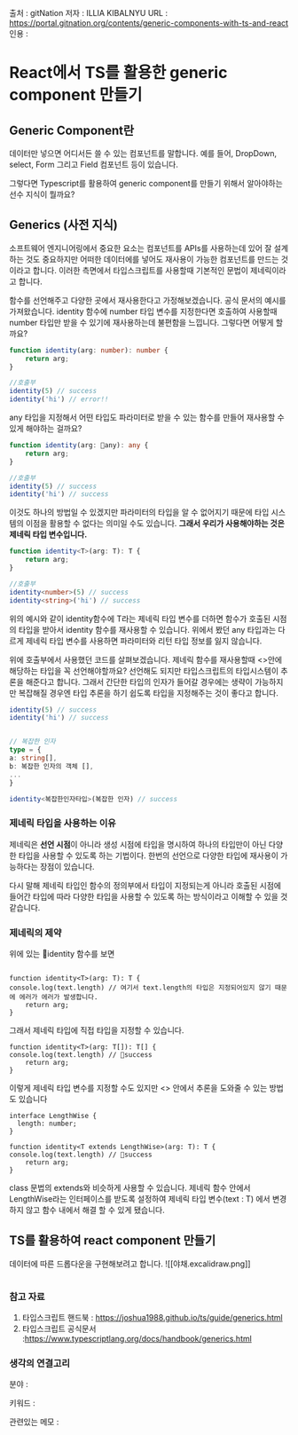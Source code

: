

출처 : gitNation
저자 : ILLIA KIBALNYU
URL : https://portal.gitnation.org/contents/generic-components-with-ts-and-react
인용 : 




# React에서 TS를 활용한 generic component 만들기 

## Generic Component란
데이터만 넣으면 어디서든 쓸 수 있는 컴포넌트를 말합니다. 예를 들어, DropDown, select, Form 그리고 Field 컴포넌트 등이 있습니다.

그렇다면 Typescript를 활용하여 generic component를 만들기 위해서 알아야하는 선수 지식이 뭘까요?

## Generics (사전 지식)
소프트웨어 엔지니어링에서 중요한 요소는 컴포넌트를 APIs를 사용하는데 있어 잘 설계하는 것도 중요하지만 어떠한 데이터에를 넣어도 재사용이 가능한 컴포넌트를 만드는 것이라고 합니다. 이러한 측면에서 타입스크립트를 사용할때 기본적인 문법이 제네릭이라고 합니다.

함수를 선언해주고 다양한 곳에서 재사용한다고 가정해보겠습니다. 공식 문서의 예시를 가져왔습니다. identity 함수에 number 타입 변수를 지정한다면 호출하여 사용할때 number 타입만 받을 수 있기에 재사용하는데 불편함을 느낍니다. 그렇다면 어떻게 할까요? 

```ts
function identity(arg: number): number {
	return arg;
}

//호출부 
identity(5) // success
identity('hi') // error!! 
```

any 타입을 지정해서 어떤 타입도 파라미터로 받을 수 있는 함수를 만들어 재사용할 수 있게 해야하는 걸까요? 

```ts
function identity(arg: any): any {
	return arg;
}

//호출부 
identity(5) // success
identity('hi') // success
```

이것도 하나의 방법일 수 있겠지만 파라미터의 타입을 알 수 없어지기 때문에 타입 시스템의 이점을 활용할 수 없다는 의미일 수도 있습니다. **그래서 우리가 사용해야하는 것은 제네릭 타입 변수입니다.** 


```ts
function identity<T>(arg: T): T {
	return arg;
}

//호출부 
identity<number>(5) // success
identity<string>('hi') // success
```

위의 예시와 같이 identity함수에 T라는 제네릭 타입 변수를 더하면 함수가 호출된 시점의 타입을 받아서 identity 함수를 재사용할 수 있습니다. 위에서 봤던 any 타입과는 다르게 제네릭 타입 변수를 사용하면 파라미터와 리턴 타입 정보를 잃지 않습니다. 

위에 호출부에서 사용했던 코드를 살펴보겠습니다. 제네릭 함수를 재사용할때 <>안에 해당하는 타입을 꼭 선언해야할까요? 선언해도 되지만 타입스크립트의 타입시스템이 추론을 해준다고 합니다. 그래서 간단한 타입의 인자가 들어갈 경우에는 생략이 가능하지만 복잡해질 경우엔 타입 추론을 하기 쉽도록 타입을 지정해주는 것이 좋다고 합니다. 

```ts
identity(5) // success
identity('hi') // success


// 복잡한 인자 
type = {
a: string[],
b: 복잡한 인자의 객체 [],
...
}

identity<복잡한인자타입>(복잡한 인자) // success
```



### 제네릭 타입을 사용하는 이유
제네릭은 **선언 시점**이 아니라 생성 시점에 타입을 명시하여 하나의 타입만이 아닌 다양한 타입을 사용할 수 있도록 하는 기법이다. 한번의 선언으로 다양한 타입에 재사용이 가능하다는 장점이 있습니다.

다시 말해 제네릭 타입인 함수의 정의부에서 타입이 지정되는게 아니라 호출된 시점에 들어간 타입에 따라 다양한 타입을 사용할 수 있도록 하는 방식이라고 이해할 수 있을 것 같습니다. 

### 제네릭의 제약
위에 있는 identity 함수를 보면 

```tsx

function identity<T>(arg: T): T {
console.log(text.length) // 여기서 text.length의 타입은 지정되어있지 않기 때문에 에러가 에러가 발생합니다. 
	return arg;
}

```

그래서 제네릭 타입에 직접 타입을 지정할 수 있습니다.

```tsx
function identity<T>(arg: T[]): T[] {
console.log(text.length) // success
	return arg;
}

```

이렇게 제네릭 타입 변수를 지정할 수도 있지만 <> 안에서 추론을 도와줄 수 있는 방법도 있습니다


```tsx
interface LengthWise {
  length: number;
}

function identity<T extends LengthWise>(arg: T): T {
console.log(text.length) // success
	return arg;
}
```

class 문법의 extends와 비슷하게 사용할 수 있습니다. 제네릭 함수 안에서 LengthWise라는 인터페이스를 받도록 설정하여 제네릭 타입 변수(text : T) 에서 변경하지 않고 함수 내에서 해결 할 수 있게 됐습니다. 

## TS를 활용하여 react component 만들기 

데이터에 따른 드롭다운을 구현해보려고 합니다. 
![[야채.excalidraw.png]]

```

```





### 참고 자료
1. 타입스크립트 핸드북 : https://joshua1988.github.io/ts/guide/generics.html
2. 타입스크립트 공식문서 :https://www.typescriptlang.org/docs/handbook/generics.html



### 생각의 연결고리
분야 :

키워드 :

관련있는 메모 :
